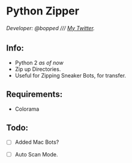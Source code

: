 # Python Zipper


###### Developer: @bopped /// [My Twitter](https://twitter.com/Backdoorcook).

## Info:
- Python 2 *as of now*
- Zip up Directories.
- Useful for Zipping Sneaker Bots, for transfer.

## Requirements:

- Colorama

## Todo:

- [ ] Added Mac Bots?

- [ ] Auto Scan Mode.

